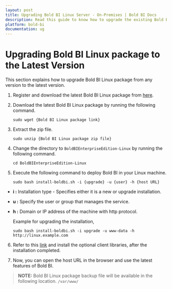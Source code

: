 ```yaml
---
layout: post
title: Upgrading Bold BI Linux Server - On-Premises | Bold BI Docs
description: Read this guide to know how to upgrade the existing Bold BI Linux package in your machine to latest version.
platform: bold-bi
documentation: ug
---
```


# Upgrading Bold BI Linux package to the Latest Version

This section explains how to upgrade Bold BI Linux package from any version to the latest version.

1. Register and download the latest Bold BI Linux package from [here](/embedded-bi/setup/overview/#registration-and-download).

2. Download the latest Bold BI Linux package by running the following command.

    ~~~shell
    sudo wget {Bold BI Linux package link}
    ~~~

3. Extract the zip file.

    ~~~shell
    sudo unzip {Bold BI Linux package zip file}
    ~~~ 

4. Change the directory to `BoldBIEnterpriseEdition-Linux` by running the following command. 

    ~~~shell
    cd BoldBIEnterpriseEdition-Linux
    ~~~ 
 
5. Execute the following command to deploy Bold BI in your Linux machine. 
 
    ~~~shell
    sudo bash install-boldbi.sh -i {upgrade} -u {user} -h {host URL}
    ~~~
 

* **i :** Installation type - Specifies either it is a new or upgrade installation. 

* **u :** Specify the user or group that manages the service. 

* **h :** Domain or IP address of the machine with http protocol.  

    Example for upgrading the installation,

    ~~~shell
    sudo bash install-boldbi.sh -i upgrade -u www-data -h http://linux.example.com
    ~~~ 

6. Refer to this [link](/embedded-bi/setup/deploying-in-linux/install-optional-libraries/) and install the optional client libraries, after the installation completed.

7. Now, you can open the host URL in the browser and use the latest features of Bold BI.

>**NOTE:** Bold BI Linux package backup file will be available in the following location.
`/var/www/`